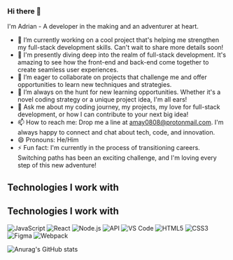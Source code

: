 ### Hi there 👋

I'm Adrian - A developer in the making and an adventurer at heart.

- 🔭 I’m currently working on a cool project that's helping me strengthen my full-stack development skills. Can't wait to share more details soon!
- 🌱 I'm presently diving deep into the realm of full-stack development. It's amazing to see how the front-end and back-end come together to create seamless user experiences.
- 👯 I’m eager to collaborate on projects that challenge me and offer opportunities to learn new techniques and strategies.
- 🤔 I’m always on the hunt for new learning opportunities. Whether it's a novel coding strategy or a unique project idea, I'm all ears!
- 💬 Ask me about my coding journey, my projects, my love for full-stack development, or how I can contribute to your next big idea!
- 📫 How to reach me: Drop me a line at amay0808@protonmail.com. I'm always happy to connect and chat about tech, code, and innovation.
- 😄 Pronouns: He/Him
- ⚡ Fun fact: I'm currently in the process of transitioning careers. Switching paths has been an exciting challenge, and I'm loving every step of this new adventure!
## Technologies I work with

## Technologies I work with

![JavaScript](https://img.icons8.com/color/48/000000/javascript.png)
![React](https://img.icons8.com/color/48/000000/react-native.png)
![Node.js](https://img.icons8.com/color/48/000000/nodejs.png)
![API](https://img.icons8.com/ios-filled/50/000000/api-settings.png)
![VS Code](https://img.icons8.com/color/48/000000/visual-studio-code-2019.png)
![HTML5](https://img.icons8.com/color/48/000000/html-5--v1.png)
![CSS3](https://img.icons8.com/color/48/000000/css3.png)
![Figma](https://img.icons8.com/color/48/000000/figma.png)
![Webpack](https://img.icons8.com/dusk/64/000000/webpack.png)

![Anurag's GitHub stats](https://github-readme-stats.vercel.app/api?username=amay0808&show_icons=true)


